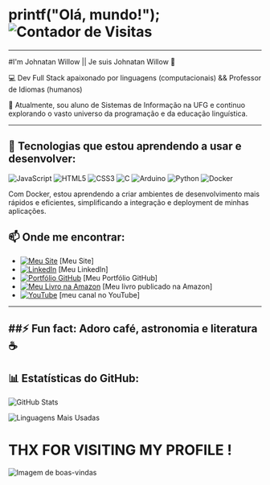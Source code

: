 # printf("Olá, mundo!");  ![Contador de Visitas](https://komarev.com/ghpvc/?username=johnatanwillow&color=blue)
---
#I'm Johnatan Willow || Je suis Johnatan Willow 👋

💻 Dev Full Stack apaixonado por linguagens (computacionais) && Professor de Idiomas (humanos)

🔭 Atualmente, sou aluno de Sistemas de Informação na UFG e continuo explorando o vasto universo da programação e da educação linguística.

---
## 🚀 Tecnologias que estou aprendendo a usar e desenvolver:
![JavaScript](https://img.shields.io/badge/JavaScript-F7DF1E?style=for-the-badge&logo=javascript&logoColor=black)
![HTML5](https://img.shields.io/badge/HTML5-E34F26?style=for-the-badge&logo=html5&logoColor=white)
![CSS3](https://img.shields.io/badge/CSS3-1572B6?style=for-the-badge&logo=css3&logoColor=white)
![C](https://img.shields.io/badge/C-A8B9CC?style=for-the-badge&logo=c&logoColor=black)
![Arduino](https://img.shields.io/badge/Arduino-00979D?style=for-the-badge&logo=arduino&logoColor=white)
![Python](https://img.shields.io/badge/Python-3776AB?style=for-the-badge&logo=python&logoColor=white)
![Docker](https://img.shields.io/badge/Docker-2496ED?style=for-the-badge&logo=docker&logoColor=white)  

Com Docker, estou aprendendo a criar ambientes de desenvolvimento mais rápidos e eficientes, simplificando a integração e deployment de minhas aplicações.


## 📫 Onde me encontrar:
- <a href="https://profjohnatanwillow.com/" target="_blank"><img src="https://img.shields.io/badge/Meu_Site-F28C28?style=for-the-badge&logo=wordpress&logoColor=white" alt="Meu Site"></a> [Meu Site]
- <a href="https://www.linkedin.com/in/johnatanwillow2/" target="_blank"><img src="https://img.shields.io/badge/-LinkedIn-0A66C2?style=for-the-badge&logo=linkedin&logoColor=white" alt="LinkedIn"></a> [Meu LinkedIn]
- <a href="https://johnatanwillow.github.io/projeto-site-portfolio/" target="_blank"><img src="https://img.shields.io/badge/-Portfólio-100000?style=for-the-badge&logo=github&logoColor=white" alt="Portfólio GitHub"></a> [Meu Portfólio GitHub]
- <a href="https://www.amazon.com.br/dp/B0DJRPGJM3" target="_blank"><img src="https://img.shields.io/badge/-Amazon-FF9900?style=for-the-badge&logo=amazon&logoColor=white" alt="Meu Livro na Amazon"></a> [Meu livro publicado na Amazon]
- <a href="https://www.youtube.com/@johnatanwillow" target="_blank"><img src="https://img.shields.io/badge/-YouTube-FF0000?style=for-the-badge&logo=youtube&logoColor=white" alt="YouTube"></a> [meu canal no YouTube]

---
##⚡ Fun fact: Adoro café, astronomia e literatura ☕
---
## 📊 Estatísticas do GitHub:
![GitHub Stats](https://github-readme-stats.vercel.app/api?username=johnatanwillow&show_icons=true&theme=dracula)

![Linguagens Mais Usadas](https://github-readme-stats.vercel.app/api/top-langs/?username=johnatanwillow&layout=compact&theme=dracula)


# THX FOR VISITING MY PROFILE !

![Imagem de boas-vindas](https://media.giphy.com/media/3o7abKhOpu0NwenH3O/giphy.gif)
